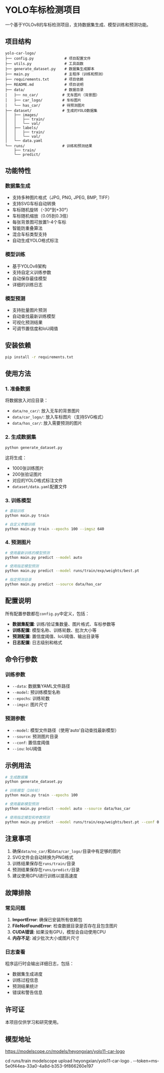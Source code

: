 # YOLO车标检测项目

一个基于YOLOv8的车标检测项目，支持数据集生成、模型训练和预测功能。

## 项目结构

```
yolo-car-logo/
├── config.py              # 项目配置文件
├── utils.py               # 工具函数
├── generate_dataset.py    # 数据集生成脚本
├── main.py                # 主程序（训练和预测）
├── requirements.txt       # 项目依赖
├── README.md              # 项目说明
├── data/                  # 数据目录
│   ├── no_car/           # 无车图片（背景图）
│   ├── car_logo/         # 车标图片
│   └── has_car/          # 待预测图片
├── dataset/              # 生成的YOLO数据集
│   ├── images/
│   │   ├── train/
│   │   └── val/
│   ├── labels/
│   │   ├── train/
│   │   └── val/
│   └── data.yaml
└── runs/                 # 训练和预测结果
    ├── train/
    └── predict/
```

## 功能特性

### 数据集生成
- 支持多种图片格式（JPG, PNG, JPEG, BMP, TIFF）
- 支持SVG车标自动转换
- 车标随机旋转（-30°到+30°）
- 车标随机缩放（0.05到0.3倍）
- 每张背景图可放置1-4个车标
- 智能防重叠算法
- 混合车标类型支持
- 自动生成YOLO格式标注

### 模型训练
- 基于YOLOv8架构
- 支持自定义训练参数
- 自动保存最佳模型
- 详细的训练日志

### 模型预测
- 支持批量图片预测
- 自动查找最新训练模型
- 可视化预测结果
- 可调节置信度和IoU阈值

## 安装依赖

```bash
pip install -r requirements.txt
```

## 使用方法

### 1. 准备数据

将数据放入对应目录：
- `data/no_car/`: 放入无车的背景图片
- `data/car_logo/`: 放入车标图片（支持SVG格式）
- `data/has_car/`: 放入需要预测的图片

### 2. 生成数据集

```bash
python generate_dataset.py
```

这将生成：
- 1000张训练图片
- 200张验证图片
- 对应的YOLO格式标注文件
- `dataset/data.yaml`配置文件

### 3. 训练模型

```bash
# 基础训练
python main.py train

# 自定义参数训练
python main.py train --epochs 100 --imgsz 640
```

### 4. 预测图片

```bash
# 使用最新训练的模型预测
python main.py predict --model auto

# 使用指定模型预测
python main.py predict --model runs/train/exp/weights/best.pt

# 指定预测目录
python main.py predict --source data/has_car
```

## 配置说明

所有配置参数都在`config.py`中定义，包括：

- **数据集配置**: 训练/验证集数量、图片格式、车标参数等
- **训练配置**: 模型名称、训练轮数、批次大小等
- **预测配置**: 置信度阈值、IoU阈值、输出目录等
- **日志配置**: 日志级别和格式

## 命令行参数

### 训练参数
- `--data`: 数据集YAML文件路径
- `--model`: 预训练模型名称
- `--epochs`: 训练轮数
- `--imgsz`: 图片尺寸

### 预测参数
- `--model`: 模型文件路径（使用'auto'自动查找最新模型）
- `--source`: 预测图片目录
- `--conf`: 置信度阈值
- `--iou`: IoU阈值

## 示例用法

```bash
# 生成数据集
python generate_dataset.py

# 训练模型（100轮）
python main.py train --epochs 100

# 使用最新模型预测
python main.py predict --model auto --source data/has_car

# 使用指定模型和参数预测
python main.py predict --model runs/train/exp/weights/best.pt --conf 0.5 --iou 0.4
```

## 注意事项

1. 确保`data/no_car/`和`data/car_logo/`目录中有足够的图片
2. SVG文件会自动转换为PNG格式
3. 训练结果保存在`runs/train/`目录
4. 预测结果保存在`runs/predict/`目录
5. 建议使用GPU进行训练以提高速度

## 故障排除

### 常见问题

1. **ImportError**: 确保已安装所有依赖包
2. **FileNotFoundError**: 检查数据目录是否存在且包含图片
3. **CUDA错误**: 如果没有GPU，模型会自动使用CPU
4. **内存不足**: 减少批次大小或图片尺寸

### 日志查看

程序运行时会输出详细日志，包括：
- 数据集生成进度
- 训练过程信息
- 预测结果统计
- 错误和警告信息

## 许可证

本项目仅供学习和研究使用。

## 模型地址
https://modelscope.cn/models/heyongxian/yolo11-car-logo

cd runs/train
modelscope upload heyongxian/yolo11-car-logo . --token=ms-5e0f44ea-33a0-4a8d-b353-9f866260e197
